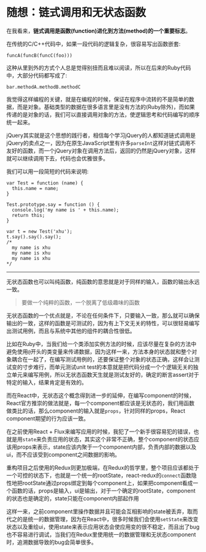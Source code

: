 # 随想：链式调用和无状态函数

在我看来，**链式调用是函数(function)进化到方法(method)的一个重要标志**。

在传统的C/C++代码中，如果一段代码的逻辑复杂，很容易写出函数嵌套:

    funcA(funcB(funcC(foo)))
    
这种从里到外的方式个人总是觉得别扭而且难以阅读，所以在后来的Ruby代码中，大部分代码都写成了:

    bar.methodA.methodB.methodC
    
我觉得这样编程的关键，就是在编程的时候，保证在程序中流转的不是简单的数据，而是对象。基础类型的数据在很多语言里是没有方法的(Ruby除外)，而如果传递的是对象的话，我们可以直接调用对象的方法，使逻辑思考和代码编写的顺序统一起来。

jQuery其实就是这个思想的践行者，相信每个学习jQuery的人都知道链式调用是jQuery的卖点之一，因为在原生JavaScript里有许多```parseInt```这样对链式调用不友好的函数，而一个jQuery对象在调用方法后，返回的仍然是jQuery对象，这样就可以继续调用下去，代码也会优雅很多。

我们可以用一段简短的代码来说明: 

    var Test = function (name) {
      this.name = name;
    }

    Test.prototype.say = function () {
      console.log('my name is ' + this.name);
      return this;
    }
    
    var t = new Test('xhu');
    t.say().say().say();
    /*
      my name is xhu
      my name is xhu
      my name is xhu
    */
    
---

无状态函数也可以叫纯函数，纯函数的意思就是对于同样的输入，函数的输出永远一致。

> 要做一个纯粹的函数，一个脱离了低级趣味的函数

无状态函数的一个优点就是，不论在任何条件下，只要输入一致，那么就可以确保输出的一致，这样的函数是可测试的，因为有上下文无关的特性，可以很轻易编写出测试用例，而且与系统中其他的组件的耦合性很低。

比如在Ruby中，当我们给一个类添加实例方法的时候，应该尽量在复杂的方法中避免使用```@```开头的类变量来传递数据，因为这样一来，方法本身的状态就和整个对象耦合在一起了，在编写测试用例的，还要保证整个对象的状态正确，这样会让测试变的寸步难行，而单元测试unit test的本意就是把代码分成一个个逻辑无关的独立单元来编写用例，所以无状态函数天生就是测试友好的，确定的断言assert对于特定的输入，结果肯定是有效的。

而在React中，无状态这个概念得到进一步的延伸，在编写component的时候，React官方推崇的做法就是，每一个component都应该是无状态的，我们用函数做类比的话，那么component的输入就是```props```，针对同样的props，React component期望的行为应该一致。

在之前使用React + Flux来编写应用的时候，我犯了一个新手很容易犯的错误，也就是用```state```来负责应用的状态，其实这个非常不正确，整个component的状态应该用props来表示，state应该内聚于一个component内部，负责内部的数据以及ui，而不应该受到component之间数据的影响。

重构项目之后使用的Redux则更加极端，在Redux的哲学里，整个项目应该都处于一个可控的状态下，也就是一个统一的rootState，react-redux的```connect```函数隐性地把rootState通过props绑定到每个component上，如果把component看成一个函数的话，props是输入，ui是输出，对于一个确定的rootState，component的状态也是确定的，state只能在component内部起作用

这样一来，之前component里操作数据并且可能会互相影响的state被丢弃，取而代之的是统一的数据管理，因为在React中，很多时候我们会使用```setState```来改变状态以及重绘ui，使用state来表示应用状态会使应用变的很不稳定，而且出了bug也不容易进行调试，当我们在Redux里使用统一的数据管理和无状态component时，追溯数据导致的bug会简单很多。

